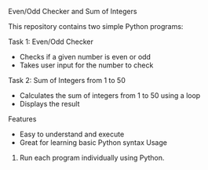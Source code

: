 Even/Odd Checker and Sum of Integers

This repository contains two simple Python programs:

Task 1: Even/Odd Checker
- Checks if a given number is even or odd
- Takes user input for the number to check

Task 2: Sum of Integers from 1 to 50
- Calculates the sum of integers from 1 to 50 using a loop
- Displays the result

Features
- Easy to understand and execute
- Great for learning basic Python syntax
Usage
1. Run each program individually using Python.
